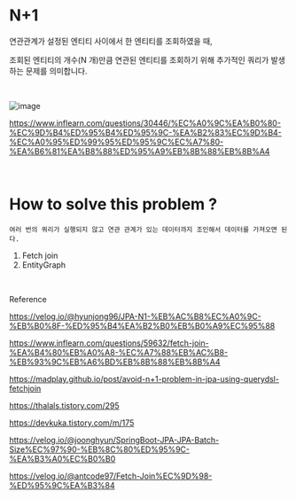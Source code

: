 # N+1

연관관계가 설정된 엔티티 사이에서 한 엔티티를 조회하였을 때,

조회된 엔티티의 개수(N 개)만큼 연관된 엔티티를 조회하기 위해 추가적인 쿼리가 발생하는 문제를 의미합니다.


<br/>

![image](https://github.com/KATEKEITH/daily_log/assets/46472768/7cb4f3fe-ab0c-41d8-83eb-98231798c977)

https://www.inflearn.com/questions/30446/%EC%A0%9C%EA%B0%80-%EC%9D%B4%ED%95%B4%ED%95%9C-%EA%B2%83%EC%9D%B4-%EC%A0%95%ED%99%95%ED%95%9C%EC%A7%80-%EA%B6%81%EA%B8%88%ED%95%A9%EB%8B%88%EB%8B%A4

<br/>

# How to solve this problem ?

``` 여러 번의 쿼리가 실행되지 않고 연관 관계가 있는 데이터까지 조인해서 데이터를 가져오면 된다. ```


1. Fetch join
2. EntityGraph


<br/>

Reference

https://velog.io/@hyunjong96/JPA-N1-%EB%AC%B8%EC%A0%9C-%EB%B0%8F-%ED%95%B4%EA%B2%B0%EB%B0%A9%EC%95%88

https://www.inflearn.com/questions/59632/fetch-join-%EA%B4%80%EB%A0%A8-%EC%A7%88%EB%AC%B8-%EB%93%9C%EB%A6%BD%EB%8B%88%EB%8B%A4

https://madplay.github.io/post/avoid-n+1-problem-in-jpa-using-querydsl-fetchjoin

https://thalals.tistory.com/295

https://devkuka.tistory.com/m/175

https://velog.io/@joonghyun/SpringBoot-JPA-JPA-Batch-Size%EC%97%90-%EB%8C%80%ED%95%9C-%EA%B3%A0%EC%B0%B0

https://velog.io/@antcode97/Fetch-Join%EC%9D%98-%ED%95%9C%EA%B3%84
